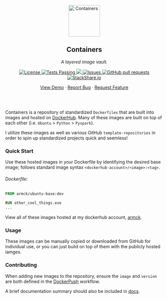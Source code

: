 <!-- header -->
<div align="center">
    <p>
    <!-- Header -->
        <img width="100px" src="https://img.stackshare.io/stack/979421/default_7b21deccd8ef4e667218f8a46721601eec9455f4.png"  alt="Containers" />
        <h2>Containers</h2>
        <p><i>A layered image vault.</i></p>
    </p>
    <p>
    <!-- Shields -->
        <a href="https://github.com/armck-hub/containers/LICENSE.txt">
            <img alt="License" src="https://img.shields.io/github/license/armck-hub/containers.svg" />
        </a>
        <a href="https://github.com/armck-hub/containers/actions">
            <img alt="Tests Passing" src="https://github.com/armck-hub/containers/workflows/Test/badge.svg" />
        </a>
        <a href="https://codecov.io/gh/armck-hub/containers">
            <img src="https://codecov.io/gh/armck-hub/containers/branch/master/graph/badge.svg" />
        </a>
        <a href="https://github.com/armck-hub/containers/issues">
            <img alt="Issues" src="https://img.shields.io/github/issues/armck-hub/containers" />
        </a>
        <a href="https://github.com/armck-hub/containers/pulls">
            <img alt="GitHub pull requests" src="https://img.shields.io/github/issues-pr/armck-hub/containers" />
        </a>
        <a href="https://stackshare.io/armck-hub/containers">
            <img alt="StackShare.io" src="http://img.shields.io/badge/tech-stack-0690fa.svg?label=StackShare.io">
        </a>
    </p>
    <p>
    <!-- Links -->
        <a href="#demo">View Demo</a>
        ·
        <a href="https://github.com/armck-hub/containers/issues/new/choose">Report Bug</a>
        ·
        <a href="https://github.com/armck-hub/containers/issues/new/choose">Request Feature</a>
    </p>
</div>
<br>
<br>

<!-- Description -->
Containers is a repository of standardized `Dockerfiles` that are built into images and hosted on [DockerHub](https://hub.docker.com/).
Many of these images are built on top of each other (i.e. `Ubuntu` > `Python` > `Pyspark`).

I utilize these images as well as various GitHub `template-repositories` in order to spin up standardized projects quick and seemless!

### Quick Start

Use these hosted images in your Dockerfile by identifying the desired base image; follows standard image syntax `<dockerhub-account>/<image>:<tag>`.

###### Dockerfile:
```dockerfile
FROM armck/ubuntu-base:dev

RUN other_cool_things.exe
...
```

View all of these images hosted at my dockerhub account, [armck](https://hub.docker.com/u/armck).

### Usage

These images can be manually copied or downloaded from GitHub for individual use, or you can just build on top of them with the publicly hosted iamges.

### Contributing
When adding new images to the repository, ensure the `image` and `version` are both defined in the [DockerPush](.github\workflows\docker-push.yml) workflow.

A brief documentation summary should also be included in [docs](containers\README.md).